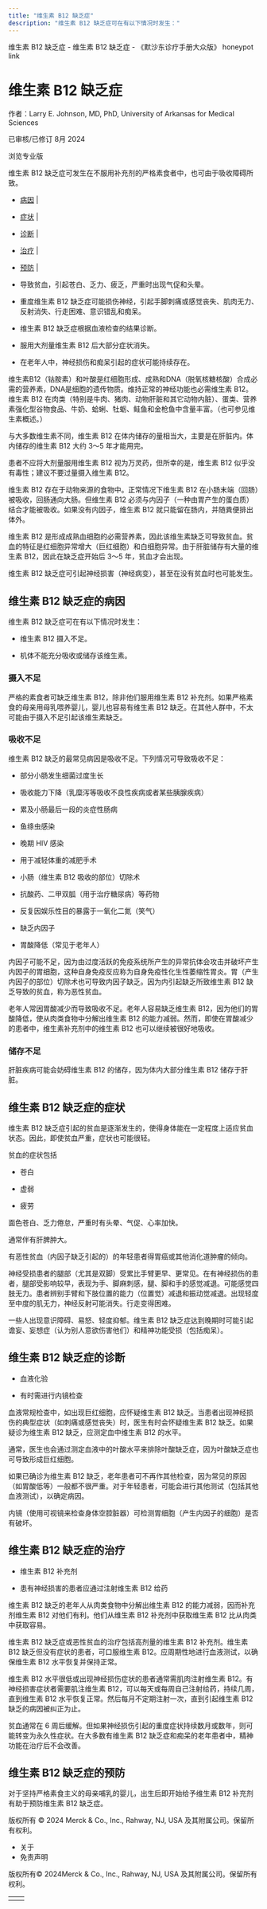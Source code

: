 ```yaml
---
title: "维生素 B12 缺乏症"
description: "维生素 B12 缺乏症可在有以下情况时发生："
---
```


﻿维生素 B12 缺乏症 - 维生素 B12 缺乏症 - 《默沙东诊疗手册大众版》 honeypot link

# 维生素 B12 缺乏症

作者：Larry E. Johnson, MD, PhD, University of Arkansas for Medical Sciences

已审核/已修订 8月 2024

浏览专业版

维生素 B12 缺乏症可发生在不服用补充剂的严格素食者中，也可由于吸收障碍所致。

- [病因](#病因_v45106228_zh) \|
- [症状](#症状_v45106274_zh) \|
- [诊断](#诊断_v45106290_zh) \|
- [治疗](#治疗_v45106312_zh) \|
- [预防](#预防_v45106309_zh) \|

- 导致贫血，引起苍白、乏力、疲乏，严重时出现气促和头晕。

- 重度维生素 B12 缺乏症可能损伤神经，引起手脚刺痛或感觉丧失、肌肉无力、反射消失、行走困难、意识错乱和痴呆。

- 维生素 B12 缺乏症根据血液检查的结果诊断。

- 服用大剂量维生素 B12 后大部分症状消失。

- 在老年人中，神经损伤和痴呆引起的症状可能持续存在。


维生素B12（钴胺素）和叶酸是红细胞形成、成熟和DNA（脱氧核糖核酸）合成必需的营养素，DNA是细胞的遗传物质。维持正常的神经功能也必需维生素 B12。维生素 B12 在肉类（特别是牛肉、猪肉、动物肝脏和其它动物内脏）、蛋类、营养素强化型谷物食品、牛奶、蛤蜊、牡蛎、鲑鱼和金枪鱼中含量丰富。（也可参见维生素概述。）

与大多数维生素不同，维生素 B12 在体内储存的量相当大，主要是在肝脏内。体内储存的维生素 B12 大约 3～5 年才能用完。

患者不应将大剂量服用维生素 B12 视为万灵药，但所幸的是，维生素 B12 似乎没有毒性；建议不要过量摄入维生素 B12。

维生素 B12 存在于动物来源的食物中。正常情况下维生素 B12 在小肠末端（回肠）被吸收，回肠通向大肠。但维生素 B12 必须与内因子（一种由胃产生的蛋白质）结合才能被吸收。如果没有内因子，维生素 B12 就只能留在肠内，并随粪便排出体外。

维生素 B12 是形成成熟血细胞的必需营养素，因此该维生素缺乏可导致贫血。贫血的特征是红细胞异常增大（巨红细胞）和白细胞异常。由于肝脏储存有大量的维生素 B12，因此在缺乏症开始后 3～5 年，贫血才会出现。

维生素 B12 缺乏症可引起神经损害（神经病变），甚至在没有贫血时也可能发生。

## 维生素 B12 缺乏症的病因

维生素 B12 缺乏症可在有以下情况时发生：

- 维生素 B12 摄入不足。

- 机体不能充分吸收或储存该维生素。


### 摄入不足

严格的素食者可缺乏维生素 B12，除非他们服用维生素 B12 补充剂。如果严格素食的母亲用母乳喂养婴儿，婴儿也容易有维生素 B12 缺乏。在其他人群中，不太可能由于摄入不足引起该维生素缺乏。

### 吸收不足

维生素 B12 缺乏的最常见病因是吸收不足。下列情况可导致吸收不足：

- 部分小肠发生细菌过度生长

- 吸收能力下降（乳糜泻等吸收不良性疾病或者某些胰腺疾病）

- 累及小肠最后一段的炎症性肠病

- 鱼绦虫感染

- 晚期 HIV 感染

- 用于减轻体重的减肥手术

- 小肠（维生素 B12 吸收的部位）切除术

- 抗酸药、二甲双胍（用于治疗糖尿病）等药物

- 反复因娱乐性目的暴露于一氧化二氮（笑气）

- 缺乏内因子

- 胃酸降低（常见于老年人）


内因子可能不足，因为由过度活跃的免疫系统所产生的异常抗体会攻击并破坏产生内因子的胃细胞，这种自身免疫反应称为自身免疫性化生性萎缩性胃炎。胃（产生内因子的部位）切除术也可导致内因子缺乏。因为内引起缺乏所致维生素 B12 缺乏导致的贫血，称为恶性贫血。

老年人常因胃酸减少而导致吸收不足。老年人容易缺乏维生素 B12，因为他们的胃酸降低，使从肉类食物中分解出维生素 B12 的能力减弱。然而，即使在胃酸减少的患者中，维生素补充剂中的维生素 B12 也可以继续被很好地吸收。

### 储存不足

肝脏疾病可能会妨碍维生素 B12 的储存，因为体内大部分维生素 B12 储存于肝脏。

## 维生素 B12 缺乏症的症状

维生素 B12 缺乏症引起的贫血是逐渐发生的，使得身体能在一定程度上适应贫血状态。因此，即使贫血严重，症状也可能很轻。

贫血的症状包括

- 苍白

- 虚弱

- 疲劳


面色苍白、乏力倦怠，严重时有头晕、气促、心率加快。

通常伴有肝脾肿大。

有恶性贫血（内因子缺乏引起的）的年轻患者得胃癌或其他消化道肿瘤的倾向。

神经受损患者的腿部（尤其是双脚）受累比手臂更早、更常见。在有神经损伤的患者，腿部受影响较早，表现为手、脚麻刺感，腿、脚和手的感觉减退。可能感觉四肢无力。患者辨别手臂和下肢位置的能力（位置觉）减退和振动觉减退。出现轻度至中度的肌无力，神经反射可能消失。行走变得困难。

一些人出现意识障碍、易怒、轻度抑郁。维生素 B12 缺乏症达到晚期时可能引起谵妄、妄想症（认为别人意欲伤害他们）和精神功能受损（包括痴呆）。

## 维生素 B12 缺乏症的诊断

- 血液化验

- 有时需进行内镜检查


血液常规检查中，如出现巨红细胞，应怀疑维生素 B12 缺乏。当患者出现神经损伤的典型症状（如刺痛或感觉丧失）时，医生有时会怀疑维生素 B12 缺乏。如果疑诊为维生素 B12 缺乏，应测定血中维生素 B12 的水平。

通常，医生也会通过测定血液中的叶酸水平来排除叶酸缺乏症，因为叶酸缺乏症也可导致形成巨红细胞。

如果已确诊为维生素 B12 缺乏，老年患者可不再作其他检查，因为常见的原因（如胃酸低等）一般都不很严重。对于年轻患者，可能会进行其他测试（包括其他血液测试），以确定病因。

内镜（使用可视镜来检查身体空腔脏器）可检测胃细胞（产生内因子的细胞）是否有破坏。

## 维生素 B12 缺乏症的治疗

- 维生素 B12 补充剂

- 患有神经损害的患者应通过注射维生素 B12 给药


维生素 B12 缺乏的老年人从肉类食物中分解出维生素 B12 的能力减弱，因而补充剂维生素 B12 对他们有利。他们从维生素 B12 补充剂中获取维生素 B12 比从肉类中获取容易。

维生素 B12 缺乏症或恶性贫血的治疗包括高剂量的维生素 B12 补充剂。维生素 B12 缺乏但没有症状的患者，可口服维生素 B12。应周期性地进行血液测试，以确保维生素 B12 水平恢复并保持正常。

维生素 B12 水平很低或出现神经损伤症状的患者通常需肌肉注射维生素 B12。有神经损害症状者需要肌注维生素 B12，可以每天或每周自己注射给药，持续几周，直到维生素 B12 水平恢复正常。然后每月不定期注射一次，直到引起维生素 B12 缺乏的病因被纠正为止。

贫血通常在 6 周后缓解。但如果神经损伤引起的重度症状持续数月或数年，则可能转变为永久性症状。在大多数有维生素 B12 缺乏症和痴呆的老年患者中，精神功能在治疗后不会改善。

## 维生素 B12 缺乏症的预防

对于坚持严格素食主义的母亲哺乳的婴儿，出生后即开始给予维生素 B12 补充剂有助于预防维生素 B12 缺乏症。



版权所有 © 2024
Merck & Co., Inc., Rahway, NJ, USA 及其附属公司。保留所有权利。

- 关于
- 免责声明

版权所有© 2024Merck & Co., Inc., Rahway, NJ, USA 及其附属公司。保留所有权利。

|     |     |
| --- | --- |
|  |  |